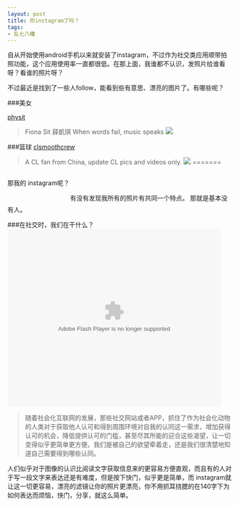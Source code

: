```yaml
---
layout: post
title: 你instagram了吗？
tags: 
- 乱七八糟
---
```



自从开始使用android手机以来就安装了instagram，不过作为社交类应用顺带拍照功能，这个应用使用率一直都很低。在那上面，我谁都不认识，发照片给谁看呀？看谁的照片呀？

不过最近是找到了一些人follow，能看到些有意思、漂亮的图片了。有哪些呢？

###美女

[physit](http://instagram.com/physit)
>Fiona Sit 薛凱琪 When words fail, music speaks
![](http://distilleryimage7.ak.instagram.com/fe4027982fa611e39a0a22000a1fba82_8.jpg)



###篮球
[clsmoothcrew](http://instagram.com/clsmoothcrew)
>A CL fan from China, update CL pics and videos only.
![](http://distilleryimage8.ak.instagram.com/540b05da30f111e39cee22000aa803c7_7.jpg)
=======
[]()
>
![]()

那我的 instagram呢？
<style>.ig-b- { display: inline-block; }
.ig-b- img { visibility: hidden; }
.ig-b-:hover { background-position: 0 -60px; } .ig-b-:active { background-position: 0 -120px; }
.ig-b-v-24 { width: 137px; height: 24px; background: url(//badges.instagram.com/static/images/ig-badge-view-sprite-24.png) no-repeat 0 0; }
@media only screen and (-webkit-min-device-pixel-ratio: 2), only screen and (min--moz-device-pixel-ratio: 2), only screen and (-o-min-device-pixel-ratio: 2 / 1), only screen and (min-device-pixel-ratio: 2), only screen and (min-resolution: 192dpi), only screen and (min-resolution: 2dppx) {
.ig-b-v-24 { background-image: url(//badges.instagram.com/static/images/ig-badge-view-sprite-24@2x.png); background-size: 160px 178px; } }</style>
<a href="http://instagram.com/xavierskip?ref=badge" class="ig-b- ig-b-v-24"><img src="//badges.instagram.com/static/images/ig-badge-view-24.png" alt="Instagram" /></a>
有没有发现我所有的照片有共同一个特点。
那就是基本没有人。

###在社交时，我们在干什么？
<embed src="http://player.youku.com/player.php/sid/XNTYwMjQwMzY4/v.swf" allowFullScreen="true" quality="high" width="480" height="400" align="middle" allowScriptAccess="always" type="application/x-shockwave-flash"></embed>
>随着社会化互联网的发展，那些社交网站或者APP，抓住了作为社会化动物的人类对于获取他人认可和得到周围环境对自我的认同这一需求，增加获得认可的机会，降低提供认可的门槛，甚至尽其所能的迎合这些渴望，让一切变得似乎更简单更方便。我们是被自己的欲望牵着走，还是我们很清楚地知道自己需要得到哪些认同。

人们似乎对于图像的认识比阅读文字获取信息来的更容易方便直观，而且有的人对于写一段文字来表达还是有难度，但是按下快门，似乎更是简单，而 instagram就让这一切更容易，漂亮的滤镜让你的照片更漂亮，你不用抓耳挠腮的在140字下为如何表达而烦恼，快门，分享，就这么简单。